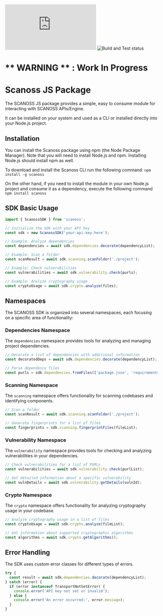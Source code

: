 <div align='left'>

[![REUSE status](https://api.reuse.software/badge/github.com/scanoss/scanoss.js)](https://api.reuse.software/info/github.com/scanoss/scanoss.js)
![Build and Test status](https://github.com/scanoss/scanoss.js/actions/workflows/build_test.yml/badge.svg)
</div>


# ** WARNING ** : Work In Progress 

# Scanoss JS Package

The SCANOSS JS package provides a simple, easy to consume module for interacting with SCANOSS APIs/Engine.

It can be installed on your system and used as a CLI or installed directly into your Node.js project.

## Installation

You can install the Scanoss package using npm (the Node Package Manager). Note that you will need to install Node.js and npm. Installing Node.js should install npm as well.

To download and install the Scanoss CLI run the following command: `npm install -g scanoss`

On the other hand, if you need to install the module in your own Node.js project and consume it as a dependency, execute the following command `npm install scanoss`



## SDK Basic Usage

```javascript
import { ScanossSDK } from 'scanoss';

// Initialize the SDK with your API key
const sdk = new ScanossSDK('your-api-key-here');

// Example: Analyze dependencies
const dependencies = await sdk.dependencies.decorate(dependencyList);

// Example: Scan a folder
const scanResult = await sdk.scanning.scanFolder('./project');

// Example: Check vulnerabilities
const vulnerabilities = await sdk.vulnerability.check(purls);

// Example: Analyze cryptography usage
const cryptoUsage = await sdk.crypto.analyze(files);
```

## Namespaces

The SCANOSS SDK is organized into several namespaces, each focusing on a specific area of functionality:

### Dependencies Namespace

The `dependencies` namespace provides tools for analyzing and managing project dependencies.

```javascript
// Decorate a list of dependencies with additional information
const decoratedDeps = await sdk.dependencies.decorate(dependencyList);

// Parse dependency files
const purls = sdk.dependencies.fromFiles(['package.json', 'requirements.txt']).getPurls();
```

### Scanning Namespace

The `scanning` namespace offers functionality for scanning codebases and identifying components.

```javascript
// Scan a folder
const scanResult = await sdk.scanning.scanFolder('./project');

// Generate fingerprints for a list of files
const fingerprints = sdk.scanning.fingerprintFiles(fileList);
```

### Vulnerability Namespace

The `vulnerability` namespace provides tools for checking and analyzing vulnerabilities in your dependencies.

```javascript
// Check vulnerabilities for a list of PURLs
const vulnerabilities = await sdk.vulnerability.check(purlList);

// Get detailed information about a specific vulnerability
const vulnDetails = await sdk.vulnerability.getDetails(vulnId);
```

### Crypto Namespace

The `crypto` namespace offers functionality for analyzing cryptography usage in your codebase.

```javascript
// Analyze cryptography usage in a list of files
const cryptoUsage = await sdk.crypto.analyze(fileList);

// Get information about supported cryptographic algorithms
const algorithms = await sdk.crypto.getAlgorithms();
```

## Error Handling

The SDK uses custom error classes for different types of errors. 

```javascript
try {
  const result = await sdk.dependencies.decorate(dependencyList);
} catch (error) {
  if (error instanceof TransportNotSetError) {
    console.error('API key not set or invalid');
  } else {
    console.error('An error occurred:', error.message);
  }
}
```



